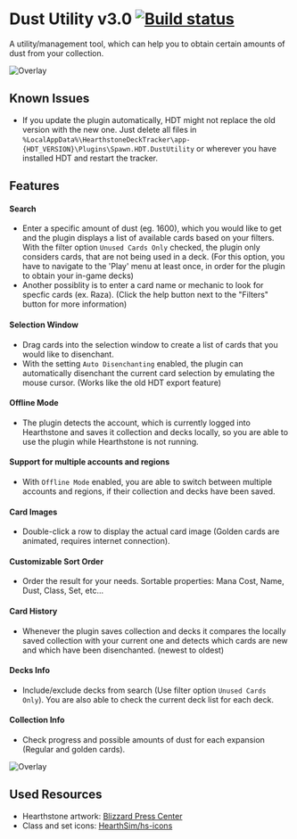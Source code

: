 # Dust Utility v3.0 [![Build status](https://ci.appveyor.com/api/projects/status/github/cljunge/spawn.hdt.dustutility?branch=rewrite&svg=true)](https://ci.appveyor.com/project/spawndev/spawn-hdt-dustutility)
A utility/management tool, which can help you to obtain certain amounts of dust from your collection.

![Overlay](https://i.imgur.com/t0pmlUB.png)

## Known Issues

- If you update the plugin automatically, HDT might not replace the old version with the new one. Just delete all files in `%LocalAppData%\HearthstoneDeckTracker\app-{HDT_VERSION}\Plugins\Spawn.HDT.DustUtility` or wherever you have installed HDT and restart the tracker.


## Features

#### Search
- Enter a specific amount of dust (eg. 1600), which you would like to get and the plugin displays a list of available cards based on your filters. With the filter option `Unused Cards Only` checked, the plugin only considers cards, that are not being used in a deck. (For this option, you have to navigate to the 'Play' menu at least once, in order for the plugin to obtain your in-game decks)
- Another possiblity is to enter a card name or mechanic to look for specfic cards (ex. Raza). (Click the help button next to the "Filters" button for more information)

#### Selection Window
- Drag cards into the selection window to create a list of cards that you would like to disenchant.
- With the setting `Auto Disenchanting` enabled, the plugin can automatically disenchant the current card selection by emulating the mouse cursor. (Works like the old HDT export feature)

#### Offline Mode
- The plugin detects the account, which is currently logged into Hearthstone and saves it collection and decks locally, so you are able to use the plugin while Hearthstone is not running.

#### Support for multiple accounts and regions
- With `Offline Mode` enabled, you are able to switch between multiple accounts and regions, if their collection and decks have been saved.

#### Card Images
- Double-click a row to display the actual card image (Golden cards are animated, requires internet connection).

#### Customizable Sort Order
- Order the result for your needs. Sortable properties: Mana Cost, Name, Dust, Class, Set, etc...

#### Card History
- Whenever the plugin saves collection and decks it compares the locally saved collection with your current one and detects which cards are new and which have been disenchanted. (newest to oldest)

#### Decks Info
- Include/exclude decks from search (Use filter option `Unused Cards Only`). You are also able to check the current deck list for each deck.

#### Collection Info
- Check progress and possible amounts of dust for each expansion (Regular and golden cards).

![Overlay](https://i.imgur.com/nwJvA25.png)


## Used Resources
* Hearthstone artwork: [Blizzard Press Center](https://blizzard.gamespress.com/Hearthstone)
* Class and set icons: [HearthSim/hs-icons](https://github.com/HearthSim/hs-icons)
